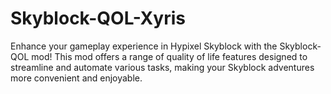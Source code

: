# Skyblock-QOL-Xyris
Enhance your gameplay experience in Hypixel Skyblock with the Skyblock-QOL mod! This mod offers a range of quality of life features designed to streamline and automate various tasks, making your Skyblock adventures more convenient and enjoyable.
